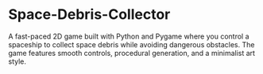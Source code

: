 # Space-Debris-Collector
A fast-paced 2D game built with Python and Pygame where you control a spaceship to collect space debris while avoiding dangerous obstacles. The game features smooth controls, procedural generation, and a minimalist art style.
